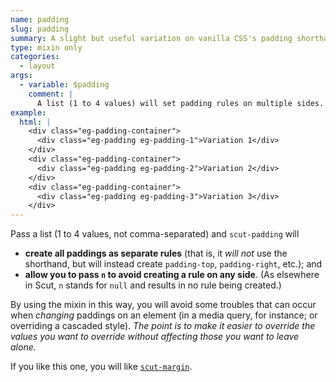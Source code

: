 ```yaml
---
name: padding
slug: padding
summary: A slight but useful variation on vanilla CSS's padding shorthand, to ease development.
type: mixin only
categories:
  - layout
args:
  - variable: $padding
    comment: |
      A list (1 to 4 values) will set padding rules on multiple sides. `n` abbreviates `null` and creates no rule.
example:
  html: |
    <div class="eg-padding-container">
      <div class="eg-padding eg-padding-1">Variation 1</div>
    </div>
    <div class="eg-padding-container">
      <div class="eg-padding eg-padding-2">Variation 2</div>
    </div>
    <div class="eg-padding-container">
      <div class="eg-padding eg-padding-3">Variation 3</div>
    </div>
---
```


Pass a list (1 to 4 values, not comma-separated) and `scut-padding` will

- **create all paddings as separate rules** (that is, it *will not* use the shorthand, but will instead create `padding-top`, `padding-right`, etc.); and
- **allow you to pass `n` to avoid creating a rule on any side**. (As elsewhere in Scut, `n` stands for `null` and results in no rule being created.)

By using the mixin in this way, you will avoid some troubles that can occur when *changing* paddings on an element (in a media query, for instance; or overriding a cascaded style). *The point is to make it easier to override the values you want to override without affecting those you want to leave alone.*

If you like this one, you will like [`scut-margin`](margin.html).